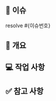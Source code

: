 ## 👀 이슈

resolve #{이슈번호}

## 📌 개요

<!-- PR의 개요를 적어주세요. -->

## 💻 작업 사항

<!-- 작업한 내용을 적어주세요. -->

## ✅ 참고 사항

<!-- 참고 할 내용이 있을 시, 공유할 내용, 스크린샷 등을 넣어 주세요. -->